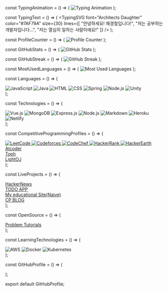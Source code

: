 const TypingAnimation = () => (
  <img src="https://github.com/chaekyungchul/chaekyungchul/blob/main/a%20(2)%20(1).gif?raw=true" alt="Typing Animation" />
);

const TypingText = () => (
  <TypingSVG 
    font="Architects Daughter" 
    color="#7AF79A" 
    size={30} 
    lines={[
      "안녕하세요! 채경철입니다!",
      "저는 공부하는 개발자입니다...",
      "저는 열심히 일하는 사람이에요!"
    ]}
  />
);

const ProfileCounter = () => (
  <img src="https://profile-counter.glitch.me/chaekyungchul/count.svg" alt="Profile Counter" />
);

const GitHubStats = () => (
  <img src="https://github-readme-stats.vercel.app/api?username=chaekyungchul&show_icons=true&theme=radical" alt="GitHub Stats" />
);

const GitHubStreak = () => (
  <img src="https://github-readme-streak-stats.herokuapp.com/?user=chaekyungchul&theme=radical" alt="GitHub Streak" />
);

const MostUsedLanguages = () => (
  <img src="https://github-readme-stats.anuraghazra1.vercel.app/api/top-langs/?username=chaekyungchul&theme=dark&hide_border=true&no-bg=true&no-frame=true&langs_count=10" alt="Most Used Languages" />
);

const Languages = () => (
  <div>
    <img src="https://img.shields.io/badge/JavaScript-323330?style=for-the-badge&logo=javascript&logoColor=F7DF1E" alt="JavaScript" />
    <img src="https://img.shields.io/badge/Java-%23ED8B00.svg?style=for-the-badge&logo=java&logoColor=white" alt="Java" />
    <img src="https://img.shields.io/badge/HTML-239120?style=for-the-badge&logo=html5&logoColor=white" alt="HTML" />
    <img src="https://img.shields.io/badge/CSS-239120?style=for-the-badge&logo=css3&logoColor=white" alt="CSS" />
    <img src="https://img.shields.io/badge/Spring-%236DB33F.svg?style=for-the-badge&logo=spring&logoColor=white" alt="Spring" />
    <img src="https://img.shields.io/badge/Node.js-43853D?style=for-the-badge&logo=node.js&logoColor=white" alt="Node.js" />
    <img src="https://img.shields.io/badge/Unity-100000?style=for-the-badge&logo=unity&logoColor=white" alt="Unity" />
  </div>
);

const Technologies = () => (
  <div>
    <img src="https://img.shields.io/badge/Vue.js-35495E?style=for-the-badge&logo=vue.js&logoColor=4FC08D" alt="Vue.js" />
    <img src="https://img.shields.io/badge/MongoDB-4EA94B?style=for-the-badge&logo=mongodb&logoColor=white" alt="MongoDB" />
    <img src="https://img.shields.io/badge/Express.js-404D59?style=for-the-badge" alt="Express.js" />
    <img src="https://img.shields.io/badge/Node.js-43853D?style=for-the-badge&logo=node.js&logoColor=white" alt="Node.js" />
    <img src="https://img.shields.io/badge/MarkDown-000000?style=for-the-badge&logo=markdown&logoColor=white" alt="Markdown" />
    <img src="https://img.shields.io/badge/Heroku-430098?style=for-the-badge&logo=heroku&logoColor=white" alt="Heroku" />
    <img src="https://img.shields.io/badge/Netlify-00C7B7?style=for-the-badge&logo=netlify&logoColor=white" alt="Netlify" />
  </div>
);

const CompetitiveProgrammingProfiles = () => (
  <div>
    <a href="https://leetcode.com/chaekyungchul/">
      <img src="https://img.shields.io/badge/LeetCode-FFA116.svg?style=for-the-badge&logo=LeetCode&logoColor=white" alt="LeetCode" />
    </a>
    <a href="https://codeforces.com/profile/walleeva">
      <img src="https://img.shields.io/badge/Codeforces-1F8ACB.svg?style=for-the-badge&logo=Codeforces&logoColor=white" alt="Codeforces" />
    </a> 
    <a href="https://www.codechef.com/users/mcqueen2018">
      <img src="https://img.shields.io/badge/CodeChef-5B4638.svg?style=for-the-badge&logo=CodeChef&logoColor=white" alt="CodeChef" />
    </a>
    <a href="https://www.hackerrank.com/chaekyungchul?hr_r=1">
      <img src="https://img.shields.io/badge/HackerRank-00EA64.svg?style=for-the-badge&logo=HackerRank&logoColor=white" alt="HackerRank" />
    </a>
    <a href="https://www.hackerearth.com/@chaekyungchul">
      <img src="https://img.shields.io/badge/HackerEarth-2C3454.svg?style=for-the-badge&logo=HackerEarth&logoColor=white" alt="HackerEarth" />
    </a>
    <br>
    <a href="https://atcoder.jp/users/walleeva">Atcoder</a>
    <br>
    <a href="https://toph.co/u/mcqueen">Toph</a>
    <br>
    <a href="https://lightoj.com/user/zubairahmedr">LightOJ</a>
  </div>
);

const LiveProjects = () => (
  <div>
    <a href="https://hacker-news-zubair.netlify.app/">HackerNews</a>
    <br />
    <a href="https://coruscating-smakager-fcb251.netlify.app/">TODO APP</a>
    <br />
    <a href="https://gyanarjan.herokuapp.com/">My educational Site(Naive)</a>
    <br />
    <a href="https://sohojeprogramming.blogspot.com/">CP BLOG</a>
  </div>
);

const OpenSource = () => (
  <div>
    <a href="https://github.com/chaekyungchul/problem-tutorials">Problem Tutorials</a>
  </div>
);

const LearningTechnologies = () => (
  <div>
    <img src="https://img.shields.io/badge/Amazon_AWS-232F3E?style=for-the-badge&logo=amazon-aws&logoColor=white" alt="AWS" />
    <img src="https://img.shields.io/badge/Docker-2496ED.svg?style=for-the-badge&logo=Docker&logoColor=white" alt="Docker" />
    <img src="https://img.shields.io/badge/Kubernetes-326CE5.svg?style=for-the-badge&logo=Kubernetes&logoColor=white" alt="Kubernetes" />
  </div>
);

const GitHubProfile = () => (
  <div>
    <TypingAnimation />
    <TypingText />
    <ProfileCounter />
    <GitHubStats />
    <GitHubStreak />
    <MostUsedLanguages />
    <Languages />
    <Technologies />
    <CompetitiveProgrammingProfiles />
    <LiveProjects />
    <OpenSource />
    <LearningTechnologies />
  </div>
);

export default GitHubProfile;
